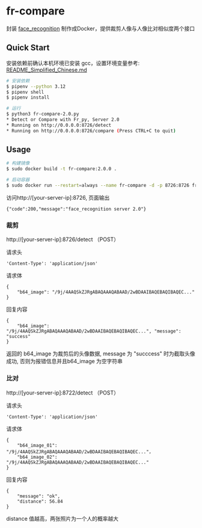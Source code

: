 # fr-compare

封装 [face_recognition](https://github.com/ageitgey/face_recognition) 制作成Docker，提供裁剪人像与人像比对相似度两个接口

## Quick Start

安装依赖前确认本机环境已安装 gcc，设置环境变量参考: [README_Simplified_Chinese.md](https://github.com/ageitgey/face_recognition/blob/master/README_Simplified_Chinese.md)

```bash
# 安装依赖
$ pipenv --python 3.12
$ pipenv shell
$ pipenv install

# 运行
$ python3 fr-compare-2.0.py
* Detect or Compare with Fr_py, Server 2.0
* Running on http://0.0.0.0:8726/detect
* Running on http://0.0.0.0:8726/compare (Press CTRL+C to quit)
```

## Usage

```bash
# 构建镜像
$ sudo docker build -t fr-compare:2.0.0 .

# 启动容器
$ sudo docker run --restart=always --name fr-compare -d -p 8726:8726 fr-compare:2.0.0
```

访问http://[your-server-ip]:8726, 页面输出

```
{"code":200,"message":"face_recognition server 2.0"}
```

### 裁剪

http://[your-server-ip]:8726/detect （POST）

请求头

```
'Content-Type': 'application/json'
```

请求体

```
{
    "b64_image": "/9j/4AAQSkZJRgABAQAAAQABAAD/2wBDAAIBAQEBAQIBAQEC..."
}
```

回复内容

```
{
    "b64_image": "/9j/4AAQSkZJRgABAQAAAQABAAD/2wBDAAIBAQEBAQIBAQEC...", "message": "success"
}
```

返回的 b64_image 为裁剪后的头像数据, message 为 "succcess" 时为截取头像成功, 否则为报错信息并且b64_image 为空字符串


### 比对

http://[your-server-ip]:8722/detect （POST）

请求头

```
'Content-Type': 'application/json'
```

请求体

```
{
    "b64_image_01": "/9j/4AAQSkZJRgABAQAAAQABAAD/2wBDAAIBAQEBAQIBAQEC..."，
    "b64_image_02": "/9j/4AAQSkZJRgABAQAAAQABAAD/2wBDAAIBAQEBAQIBAQEC..."
}
```

回复内容

```
{
    "message": "ok",
    "distance": 56.84
}
```

distance 值越高，两张照片为一个人的概率越大

